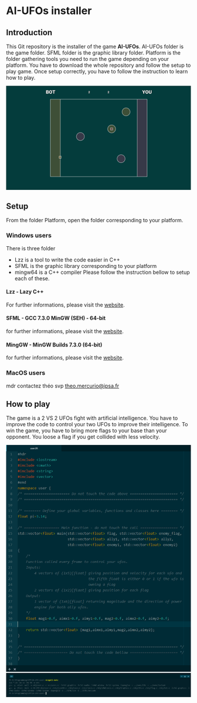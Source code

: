 # AI-UFOs installer

## Introduction
This Git repository is the installer of the game **AI-UFOs**.
AI-UFOs folder is the game folder.
SFML folder is the graphic library folder.
Platform is the folder gathering tools you need to run the game depending on your platform.
You have to download the whole repository and follow the setup to play game.
Once setup correctly, you have to follow the instruction to learn how to play.

![](AI-UFOs/resources/screenshots/field.png)

## Setup
From the folder Platform, open the folder corresponding to your platform.

### Windows users
There is three folder
- Lzz is a tool to write the code easier in C++
- SFML is the graphic library corresponding to your platform
- mingw64 is a C++ compiler
Please follow the instruction bellow to setup each of these.

#### Lzz - Lazy C++
For further informations, please visit the [website](http://www.lazycplusplus.com).

#### SFML - GCC 7.3.0 MinGW (SEH) - 64-bit
for further informations, please visit the [website](https://www.sfml-dev.org/).

#### MingGW - MinGW Builds 7.3.0 (64-bit)
for further informations, please visit the [website](http://www.mingw.org/).

### MacOS users
mdr contactez théo svp theo.mercurio@ipsa.fr

## How to play
The game is a 2 VS 2 UFOs fight with artificial intelligence.
You have to improve the code to control your two UFOs to improve their intelligence.
To win the game, you have to bring more flags to your base than your opponent.
You loose a flag if you get collided with less velocity.

![](AI-UFOs/resources/screenshots/coding.png)
![](AI-UFOs/resources/screenshots/compiling.png)
